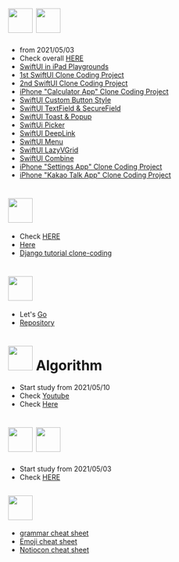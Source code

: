 # <img src="https://noticon-static.tammolo.com/dgggcrkxq/image/upload/v1567007151/noticon/ghy5xdycjyydtyhzcqmb.png" width="50rem" height="50rem">   <img src="https://noticon-static.tammolo.com/dgggcrkxq/image/upload/v1592446943/noticon/fx4tfnyku4yyjj5ehyuq.png" width="50rem" height="50rem"> 



 - from 2021/05/03
 - Check overall [HERE](https://github.com/sudoswift/SwiftUI_Practice)
 - [SwiftUI in iPad Playgrounds](https://www.notion.so/SwiftUI-in-iPad-Playgrounds-0689e74a8132493cb49c0f91d8b5dc4e)
 - [1st SwiftUI Clone Coding Project](https://github.com/sudoswift/SwiftUI_clone_coding_1)
 - [2nd SwiftUI Clone Coding Project](https://github.com/sudoswift/SwiftUI_clone_coding_2)
 - [iPhone "Calculator App" Clone Coding Project](https://github.com/sudoswift/IPhone_Cal_CloneCoding)
 - [SwiftUI Custom Button Style](https://github.com/sudoswift/SwiftUI_ButtonStyle)
 - [SwiftUI TextField & SecureField](https://github.com/sudoswift/Text_Secure_Field)
 - [SwiftUI Toast & Popup](https://github.com/sudoswift/Toast_Popup_tutorial)
 - [SwiftUi Picker](https://github.com/sudoswift/SwiftUI_Picker)
 - [SwiftUI DeepLink](https://github.com/sudoswift/SwiftUI_DeepLink)
 - [SwiftUI Menu](https://github.com/sudoswift/SwiftUI_Menu)
 - [SwiftUI LazyVGrid](https://github.com/sudoswift/SwiftUI_LazyVGrid)
 - [SwiftUI Combine](https://github.com/sudoswift/SwiftUI_Combine)
 - [iPhone "Settings App" Clone Coding Project](https://github.com/sudoswift/SwiftUI_SettingsApp)
 - [iPhone "Kakao Talk App" Clone Coding Project](https://github.com/sudoswift/KakaoTalk)

# <img src="https://noticon-static.tammolo.com/dgggcrkxq/image/upload/v1566919539/noticon/j2h9ud10ssbihscfqlwy.png" width="50rem" height="50rem"> 
 
 - Check [HERE](https://developer.mozilla.org/en-US/docs/Learn/Server-side/Django)
 - [Here](https://docs.djangoproject.com/en/3.2/intro/tutorial01/)
 - [Django tutorial clone-coding](https://github.com/sudoswift/Djangoo)

# <img src="https://noticon-static.tammolo.com/dgggcrkxq/image/upload/v1566913552/noticon/xjarxsfmmcouhih40val.png" width="50rem" height="50rem"> 
 
 - Let's [Go](https://nomadcoders.co/go-for-beginners/lobby)
 - [Repository](https://github.com/sudoswift/golang)

#  <img src="https://noticon-static.tammolo.com/dgggcrkxq/image/upload/v1577524878/noticon/gzl7ru4i4vv3phyv34y3.png" width="50rem" height="50rem"> Algorithm 

 - Start study from 2021/05/10
 - Check [Youtube](https://www.youtube.com/playlist?list=PL7jH19IHhOLMdHvl3KBfFI70r9P0lkJwL)
 - Check [Here](https://github.com/sudoswift/python_algorithm)


#   <img src="https://noticon-static.tammolo.com/dgggcrkxq/image/upload/v1579928281/noticon/wfykhuhsg5hfddh6ok0o.png" width="50rem" height="50rem">  <img src="https://noticon-static.tammolo.com/dgggcrkxq/image/upload/v1603423163/noticon/az0cvs28lm7gxoowlsva.png" width="50rem" height="50rem">

 - Start study from 2021/05/03
 - Check [HERE](https://www.notion.so/MySQL-28594deb71cf45b5adf53a0a049a8fd3)


## <img src="https://noticon-static.tammolo.com/dgggcrkxq/image/upload/v1566914817/noticon/qwbwpobwhimzw1e3ip1h.png" width="50rem" height="50rem">

 - [grammar cheat sheet](https://github.com/adam-p/markdown-here/wiki/Markdown-Cheatsheet)
 - [Emoji cheat sheet](https://github.com/sudoswift/emoji-cheat-sheet)
 - [Notiocon cheat sheet](https://noticon.tammolo.com/)
